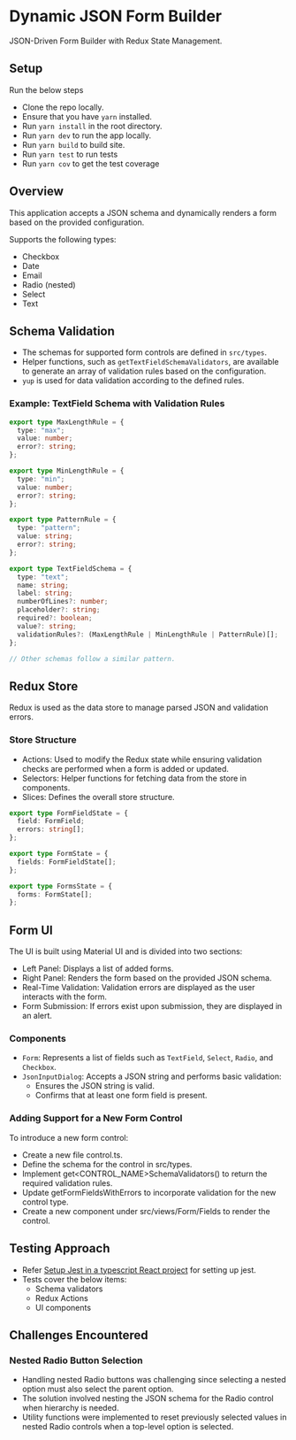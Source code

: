 # Dynamic JSON Form Builder

JSON-Driven Form Builder with Redux State Management.

## Setup

Run the below steps

- Clone the repo locally.
- Ensure that you have `yarn` installed.
- Run `yarn install` in the root directory.
- Run `yarn dev` to run the app locally.
- Run `yarn build` to build site.
- Run `yarn test` to run tests
- Run `yarn cov` to get the test coverage

## Overview

This application accepts a JSON schema and dynamically renders a form based on the provided configuration.

Supports the following types:

- Checkbox
- Date
- Email
- Radio (nested)
- Select
- Text

## Schema Validation

- The schemas for supported form controls are defined in `src/types`.
- Helper functions, such as `getTextFieldSchemaValidators`, are available to generate an array of validation rules based on the configuration.
- `yup` is used for data validation according to the defined rules.

### Example: TextField Schema with Validation Rules

```typescript
export type MaxLengthRule = {
  type: "max";
  value: number;
  error?: string;
};

export type MinLengthRule = {
  type: "min";
  value: number;
  error?: string;
};

export type PatternRule = {
  type: "pattern";
  value: string;
  error?: string;
};

export type TextFieldSchema = {
  type: "text";
  name: string;
  label: string;
  numberOfLines?: number;
  placeholder?: string;
  required?: boolean;
  value?: string;
  validationRules?: (MaxLengthRule | MinLengthRule | PatternRule)[];
};

// Other schemas follow a similar pattern.
```

## Redux Store

Redux is used as the data store to manage parsed JSON and validation errors.

### Store Structure

- Actions: Used to modify the Redux state while ensuring validation checks are performed when a form is added or updated.
- Selectors: Helper functions for fetching data from the store in components.
- Slices: Defines the overall store structure.

```TypeScript
export type FormFieldState = {
  field: FormField;
  errors: string[];
};

export type FormState = {
  fields: FormFieldState[];
};

export type FormsState = {
  forms: FormState[];
};
```

## Form UI

The UI is built using Material UI and is divided into two sections:

- Left Panel: Displays a list of added forms.
- Right Panel: Renders the form based on the provided JSON schema.
- Real-Time Validation: Validation errors are displayed as the user interacts with the form.
- Form Submission: If errors exist upon submission, they are displayed in an alert.

### Components

- `Form`: Represents a list of fields such as `TextField`, `Select`, `Radio`, and `Checkbox`.
- `JsonInputDialog`: Accepts a JSON string and performs basic validation:
  - Ensures the JSON string is valid.
  - Confirms that at least one form field is present.

### Adding Support for a New Form Control

To introduce a new form control:

- Create a new file control.ts.
- Define the schema for the control in src/types.
- Implement get<CONTROL_NAME>SchemaValidators() to return the required validation rules.
- Update getFormFieldsWithErrors to incorporate validation for the new control type.
- Create a new component under src/views/Form/Fields to render the control.

## Testing Approach

- Refer [Setup Jest in a typescript React project](https://medium.com/@abhishekpn98/setup-jest-in-a-typescript-react-project-cfb8188534ec) for setting up jest.
- Tests cover the below items:
  - Schema validators
  - Redux Actions
  - UI components

## Challenges Encountered

### Nested Radio Button Selection

- Handling nested Radio buttons was challenging since selecting a nested option must also select the parent option.
- The solution involved nesting the JSON schema for the Radio control when hierarchy is needed.
- Utility functions were implemented to reset previously selected values in nested Radio controls when a top-level option is selected.
